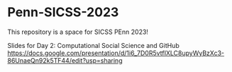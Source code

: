 # Penn-SICSS-2023


This repository is a space for SICSS PEnn 2023!


Slides for Day 2: Computational Social Science and GitHub 
https://docs.google.com/presentation/d/1i6_7D0R5vtfIXLC8upyWyBzXc3-86UnaeQn92k5TF44/edit?usp=sharing



